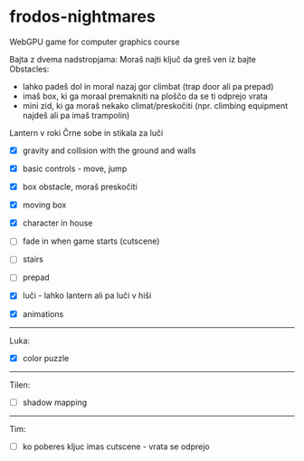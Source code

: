 # frodos-nightmares
WebGPU game for computer graphics course

Bajta z dvema nadstropjama:
Moraš najti ključ da greš ven iz bajte
Obstacles:
- lahko padeš dol in moral nazaj gor climbat (trap door ali pa prepad)
- imaš box, ki ga moraal premakniti na ploščo da se ti odprejo vrata
- mini zid, ki ga moraš nekako climat/preskočiti (npr. climbing equipment najdeš ali pa imaš trampolin)

Lantern v roki
Črne sobe in stikala za luči

- [x] gravity and collision with the ground and walls
- [x] basic controls - move, jump
- [x] box obstacle, moraš preskočiti
- [x] moving box


- [x] character in house
- [ ] fade in when game starts (cutscene)
- [ ] stairs
- [ ] prepad
- [x] luči - lahko lantern ali pa luči v hiši
- [x] animations
---
Luka:
- [x] color puzzle
---
Tilen:
- [ ] shadow mapping
---
Tim:
- [ ] ko poberes kljuc imas cutscene - vrata se odprejo
